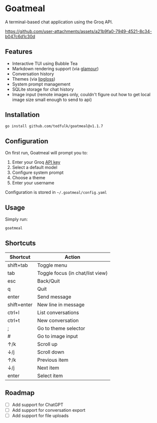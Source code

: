
# Goatmeal

A terminal-based chat application using the Groq API.

https://github.com/user-attachments/assets/a21b9fa0-7949-4521-8c34-b047c6d1c30d

## Features

- Interactive TUI using Bubble Tea
- Markdown rendering support (via [glamour](https://github.com/charmbracelet/glamour))
- Conversation history
- Themes (via [lipgloss](https://github.com/charmbracelet/lipgloss))
- System prompt management
- SQLite storage for chat history
- Image input (remote images only, couldn't figure out how to get local image size small enough to send to api)

## Installation

```bash
go install github.com/tedfulk/goatmeal@v1.1.7
```

## Configuration

On first run, Goatmeal will prompt you to:

1. Enter your Groq [API key](https://console.groq.com/keys)
2. Select a default model
3. Configure system prompt
4. Choose a theme
5. Enter your username

Configuration is stored in `~/.goatmeal/config.yaml`

## Usage

Simply run:

```bash
goatmeal
```

## Shortcuts

| Shortcut | Action |
| --- | --- |
| shift+tab | Toggle menu |
| tab | Toggle focus (in chat/list view) |
| esc | Back/Quit |
| q | Quit |
| enter | Send message |
| shift+enter | New line in message |
| ctrl+l | List conversations |
| ctrl+t | New conversation |
| ; | Go to theme selector |
| # | Go to image input |
| ↑/k | Scroll up |
| ↓/j | Scroll down |
| ↑/k | Previous item |
| ↓/j | Next item |
| enter | Select item |

## Roadmap

- [ ] Add support for ChatGPT
- [ ] Add support for conversation export
- [ ] Add support for file uploads
